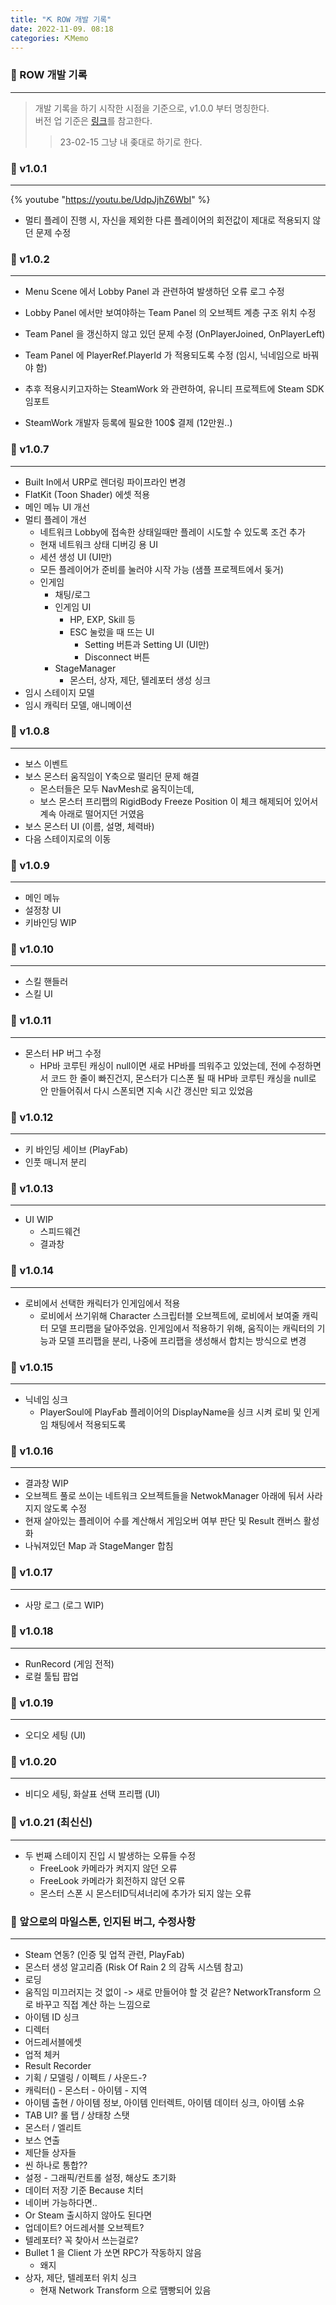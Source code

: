 ```yaml
---
title: "⛏️ ROW 개발 기록"
date: 2022-11-09. 08:18
categories: ⛏️Memo
---
```


### 💎 ROW 개발 기록

---
> 개발 기록을 하기 시작한 시점을 기준으로, v1.0.0 부터 명칭한다.  
> 버전 업 기준은 [링크](https://okayoon.tistory.com/entry/%EA%B0%9C%EB%B0%9C-%EB%B2%84%EC%A0%84%ED%91%9C%EA%B8%B0-%EB%8C%80%EB%9E%B5%EC%A0%81%EC%9C%BC%EB%A1%9C-%EC%9D%B4%ED%95%B4%ED%95%98%EA%B8%B0)를 참고한다.  
>> 23-02-15 그냥 내 좆대로 하기로 한다.

### 💎 v1.0.1

---
{% youtube "https://youtu.be/UdpJjhZ6WbI" %}
<br>

- 멀티 플레이 진행 시, 자신을 제외한 다른 플레이어의 회전값이 제대로 적용되지 않던 문제 수정

### 💎 v1.0.2

---

- Menu Scene 에서 Lobby Panel 과 관련하여 발생하던 오류 로그 수정
- Lobby Panel 에서만 보여야하는 Team Panel 의 오브젝트 계층 구조 위치 수정
- Team Panel 을 갱신하지 않고 있던 문제 수정 (OnPlayerJoined, OnPlayerLeft)
- Team Panel 에 PlayerRef.PlayerId 가 적용되도록 수정 (임시, 닉네임으로 바꿔야 함)

- 추후 적용시키고자하는 SteamWork 와 관련하여, 유니티 프로젝트에 Steam SDK 임포트
- SteamWork 개발자 등록에 필요한 100$ 결제 (12만원..)

### 💎 v1.0.7

---

- Built In에서 URP로 렌더링 파이프라인 변경
- FlatKit (Toon Shader) 에셋 적용
- 메인 메뉴 UI 개선
- 멀티 플레이 개선
  - 네트워크 Lobby에 접속한 상태일때만 플레이 시도할 수 있도록 조건 추가
  - 현재 네트워크 상태 디버깅 용 UI
  - 세션 생성 UI (UI만)
  - 모든 플레이어가 준비를 눌러야 시작 가능 (샘플 프로젝트에서 돚거)
  - 인게임
    - 채팅/로그
    - 인게임 UI
      - HP, EXP, Skill 등
      - ESC 눌렀을 때 뜨는 UI
        - Setting 버튼과 Setting UI (UI만)
        - Disconnect 버튼
    - StageManager
      - 몬스터, 상자, 제단, 텔레포터 생성 싱크
- 임시 스테이지 모델
- 임시 캐릭터 모델, 애니메이션

### 💎 v1.0.8

---

- 보스 이벤트
- 보스 몬스터 움직임이 Y축으로 떨리던 문제 해결  
  - 몬스터들은 모두 NavMesh로 움직이는데,  
  - 보스 몬스터 프리팹의 RigidBody Freeze Position 이 체크 해제되어 있어서 계속 아래로 떨어지던 거였음  
- 보스 몬스터 UI (이름, 설명, 체력바)
- 다음 스테이지로의 이동  

### 💎 v1.0.9

---

- 메인 메뉴  
- 설정창 UI  
- 키바인딩 WIP

### 💎 v1.0.10

---

- 스킬 핸들러  
- 스킬 UI

### 💎 v1.0.11

---

- 몬스터 HP 버그 수정  
  - HP바 코루틴 캐싱이 null이면 새로 HP바를 띄워주고 있었는데, 전에 수정하면서 코드 한 줄이 빠진건지, 몬스터가 디스폰 될 때 HP바 코루틴 캐싱을 null로 안 만들어줘서 다시 스폰되면 지속 시간 갱신만 되고 있었음  

### 💎 v1.0.12

---

- 키 바인딩 세이브 (PlayFab)  
- 인풋 매니저 분리  

### 💎 v1.0.13

---

- UI WIP  
  - 스피드웨건  
  - 결과창  

### 💎 v1.0.14

---

- 로비에서 선택한 캐릭터가 인게임에서 적용  
  - 로비에서 쓰기위해 Character 스크립터블 오브젝트에, 로비에서 보여줄 캐릭터 모델 프리팹을 달아주었음. 인게임에서 적용하기 위해, 움직이는 캐릭터의 기능과 모델 프리팹을 분리, 나중에 프리팹을 생성해서 합치는 방식으로 변경  

### 💎 v1.0.15

---

- 닉네임 싱크  
  - PlayerSoul에 PlayFab 플레이어의 DisplayName을 싱크 시켜 로비 및 인게임 채팅에서 적용되도록  

### 💎 v1.0.16

---

- 결과창 WIP  
- 오브젝트 풀로 쓰이는 네트워크 오브젝트들을 NetwokManager 아래에 둬서 사라지지 않도록 수정  
- 현재 살아있는 플레이어 수를 계산해서 게임오버 여부 판단 및 Result 캔버스 활성화  
- 나눠져있던 Map 과 StageManger 합침

### 💎 v1.0.17

---

- 사망 로그 (로그 WIP)  

### 💎 v1.0.18

---

- RunRecord (게임 전적)  
- 로컬 툴팁 팝업  

### 💎 v1.0.19

---

- 오디오 세팅 (UI)  

### 💎 v1.0.20

---

- 비디오 세팅, 화살표 선택 프리팹 (UI)  

### 💎 v1.0.21 (최신신)

---

- 두 번째 스테이지 진입 시 발생하는 오류들 수정  
  - FreeLook 카메라가 켜지지 않던 오류
  - FreeLook 카메라가 회전하지 않던 오류
  - 몬스터 스폰 시 몬스터ID딕셔너리에 추가가 되지 않는 오류

### 💎 앞으로의 마일스톤, 인지된 버그, 수정사항

---

- Steam 연동? (인증 및 업적 관련, PlayFab)
- 몬스터 생성 알고리즘 (Risk Of Rain 2 의 감독 시스템 참고)
- 로딩
- 움직임 미끄러지는 것 없이 -> 새로 만들어야 할 것 같은? NetworkTransform 으로 바꾸고 직접 계산 하는 느낌으로  
- 아이템 ID 싱크  
- 디렉터  
- 어드레서블에셋  
- 업적 체커  
- Result Recorder  
- 기획 / 모델링 / 이펙트 / 사운드-?  
- 캐릭터() - 몬스터 - 아이템 - 지역  
- 아이템 출현 / 아이템 정보, 아이템 인터렉트, 아이템 데이터 싱크, 아이템 소유  
- TAB UI? 롤 탭 / 상태창 스탯  
- 몬스터 / 엘리트  
- 보스 연출  
- 제단들 상자들  
- 씬 하나로 통합??  
- 설정 - 그래픽/컨트롤 설정, 해상도 초기화  
- 데이터 저장 기준 Because 치터  
- 네이버 가능하다면..  
- Or Steam 출시하지 않아도 된다면  
- 업데이트? 어드레서블 오브젝트?  
- 텔레포터? 꼭 찾아서 쓰는걸로?  
- Bullet 1 을 Client 가 쏘면 RPC가 작동하지 않음  
  - 왜지  
- 상자, 제단, 텔레포터 위치 싱크  
  - 현재 Network Transform 으로 땜빵되어 있음  
